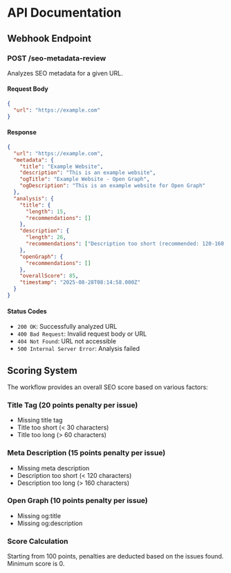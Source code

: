 # API Documentation

## Webhook Endpoint

### POST /seo-metadata-review

Analyzes SEO metadata for a given URL.

#### Request Body

```json
{
  "url": "https://example.com"
}
```

#### Response

```json
{
  "url": "https://example.com",
  "metadata": {
    "title": "Example Website",
    "description": "This is an example website",
    "ogTitle": "Example Website - Open Graph",
    "ogDescription": "This is an example website for Open Graph"
  },
  "analysis": {
    "title": {
      "length": 15,
      "recommendations": []
    },
    "description": {
      "length": 26,
      "recommendations": ["Description too short (recommended: 120-160 characters)"]
    },
    "openGraph": {
      "recommendations": []
    },
    "overallScore": 85,
    "timestamp": "2025-08-28T08:14:58.000Z"
  }
}
```

#### Status Codes

- `200 OK`: Successfully analyzed URL
- `400 Bad Request`: Invalid request body or URL
- `404 Not Found`: URL not accessible
- `500 Internal Server Error`: Analysis failed

## Scoring System

The workflow provides an overall SEO score based on various factors:

### Title Tag (20 points penalty per issue)
- Missing title tag
- Title too short (< 30 characters)
- Title too long (> 60 characters)

### Meta Description (15 points penalty per issue)
- Missing meta description
- Description too short (< 120 characters)
- Description too long (> 160 characters)

### Open Graph (10 points penalty per issue)
- Missing og:title
- Missing og:description

### Score Calculation

Starting from 100 points, penalties are deducted based on the issues found.
Minimum score is 0.
